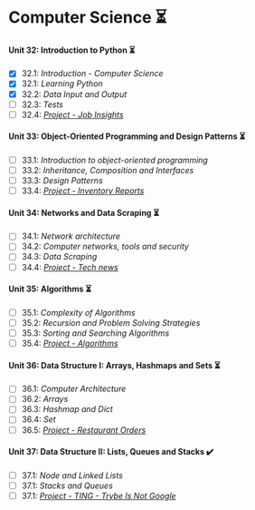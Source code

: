 # Computer Science :hourglass_flowing_sand:

#### Unit 32: Introduction to Python :hourglass_flowing_sand:

- [X] 32.1: _Introduction - Computer Science_
- [X] 32.1: _Learning Python_
- [X] 32.2: _Data Input and Output_
- [ ] 32.3: _Tests_
- [ ] 32.4: [_Project - Job Insights_]()

#### Unit 33: Object-Oriented Programming and Design Patterns :hourglass_flowing_sand:

- [ ] 33.1: _Introduction to object-oriented programming_
- [ ] 33.2: _Inheritance, Composition and Interfaces_
- [ ] 33.3: _Design Patterns_
- [ ] 33.4: [_Project - Inventory Reports_]()

#### Unit 34: Networks and Data Scraping :hourglass_flowing_sand:

- [ ] 34.1: _Network architecture_
- [ ] 34.2: _Computer networks, tools and security_
- [ ] 34.3: _Data Scraping_
- [ ] 34.4: [_Project - Tech news_]()

#### Unit 35: Algorithms :hourglass_flowing_sand:

- [ ] 35.1: _Complexity of Algorithms_
- [ ] 35.2: _Recursion and Problem Solving Strategies_
- [ ] 35.3: _Sorting and Searching Algorithms_
- [ ] 35.4: [_Project - Algorithms_]()

#### Unit 36: Data Structure I: Arrays, Hashmaps and Sets :hourglass_flowing_sand:

- [ ] 36.1: _Computer Architecture_
- [ ] 36.2: _Arrays_
- [ ] 36.3: _Hashmap and Dict_
- [ ] 36.4: _Set_
- [ ] 36.5: [_Project - Restaurant Orders_]()

#### Unit 37: Data Structure II: Lists, Queues and Stacks :heavy_check_mark:

- [ ] 37.1: _Node and Linked Lists_
- [ ] 37.1: _Stacks and Queues_
- [ ] 37.1: [_Project - TING - Trybe Is Not Google_]()
